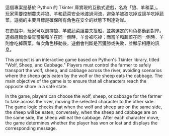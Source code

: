 這個專案是基於 Python 的 Tkinter 庫實現的互動式遊戲，名為「狼、羊和菜」。玩家需要控制農夫將狼、羊和蔬菜安全地渡過河流，避免羊被狼吃掉或讓羊吃掉蔬菜。遊戲的主要目標是確保所有角色在安全的狀態下到達對岸。

在遊戲中，玩家可以選擇狼、羊或蔬菜讓農夫搭船，並將選定的角色移動到對岸。遊戲邏輯會檢查當狼和羊在同一側時，羊會被吃掉；而當羊和蔬菜在同一側時，羊則會吃掉蔬菜。每次角色移動後，遊戲會判斷是否獲勝或失敗，並顯示相應的訊息。

This project is an interactive game based on Python's Tkinter library, titled "Wolf, Sheep, and Cabbage." Players must control the farmer to safely transport the wolf, sheep, and cabbage across the river, avoiding scenarios where the sheep gets eaten by the wolf or the sheep eats the cabbage. The main objective of the game is to ensure that all characters reach the opposite shore in a safe state.

In the game, players can choose the wolf, sheep, or cabbage for the farmer to take across the river, moving the selected character to the other side. The game logic checks that when the wolf and sheep are on the same side, the sheep will be eaten; conversely, when the sheep and cabbage are on the same side, the sheep will eat the cabbage. After each character move, the game determines whether the player has won or lost and displays the corresponding message.
